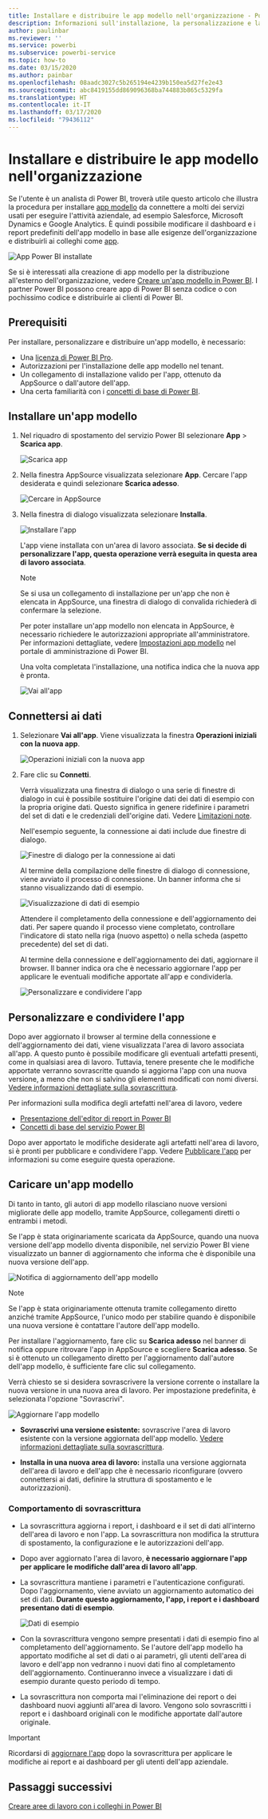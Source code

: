 ```yaml
---
title: Installare e distribuire le app modello nell'organizzazione - Power BI
description: Informazioni sull'installazione, la personalizzazione e la distribuzione di app modello nell'organizzazione in Power BI.
author: paulinbar
ms.reviewer: ''
ms.service: powerbi
ms.subservice: powerbi-service
ms.topic: how-to
ms.date: 03/15/2020
ms.author: painbar
ms.openlocfilehash: 08aadc3027c5b265194e4239b150ea5d27fe2e43
ms.sourcegitcommit: abc8419155dd869096368ba744883b865c5329fa
ms.translationtype: HT
ms.contentlocale: it-IT
ms.lasthandoff: 03/17/2020
ms.locfileid: "79436112"
---
```

# <a name="install-and-distribute-template-apps-in-your-organization"></a>Installare e distribuire le app modello nell'organizzazione

Se l'utente è un analista di Power BI, troverà utile questo articolo che illustra la procedura per installare [app modello](service-template-apps-overview.md) da connettere a molti dei servizi usati per eseguire l'attività aziendale, ad esempio Salesforce, Microsoft Dynamics e Google Analytics. È quindi possibile modificare il dashboard e i report predefiniti dell'app modello in base alle esigenze dell'organizzazione e distribuirli ai colleghi come [app](consumer/end-user-apps.md). 

![App Power BI installate](media/service-template-apps-install-distribute/power-bi-get-apps.png)

Se si è interessati alla creazione di app modello per la distribuzione all'esterno dell'organizzazione, vedere [Creare un'app modello in Power BI](service-template-apps-create.md). I partner Power BI possono creare app di Power BI senza codice o con pochissimo codice e distribuirle ai clienti di Power BI. 

## <a name="prerequisites"></a>Prerequisiti  

Per installare, personalizzare e distribuire un'app modello, è necessario: 

* Una [licenza di Power BI Pro](service-self-service-signup-for-power-bi.md).
* Autorizzazioni per l'installazione delle app modello nel tenant.
* Un collegamento di installazione valido per l'app, ottenuto da AppSource o dall'autore dell'app.
* Una certa familiarità con i [concetti di base di Power BI](service-basic-concepts.md).

## <a name="install-a-template-app"></a>Installare un'app modello

1. Nel riquadro di spostamento del servizio Power BI selezionare **App** > **Scarica app**.

    ![Scarica app](media/service-template-apps-install-distribute/power-bi-get-apps-arrow.png)

1. Nella finestra AppSource visualizzata selezionare **App**. Cercare l'app desiderata e quindi selezionare **Scarica adesso**.

    ![Cercare in AppSource](media/service-template-apps-install-distribute/power-bi-appsource.png)

1. Nella finestra di dialogo visualizzata selezionare **Installa**.

    ![Installare l'app](media/service-template-apps-install-distribute/power-install-dialog.png)
    
    L'app viene installata con un'area di lavoro associata. **Se si decide di personalizzare l'app, questa operazione verrà eseguita in questa area di lavoro associata**.

    > [!NOTE]
    > Se si usa un collegamento di installazione per un'app che non è elencata in AppSource, una finestra di dialogo di convalida richiederà di confermare la selezione.
    >
    >Per poter installare un'app modello non elencata in AppSource, è necessario richiedere le autorizzazioni appropriate all'amministratore. Per informazioni dettagliate, vedere [Impostazioni app modello](service-admin-portal.md#template-apps-settings) nel portale di amministrazione di Power BI.

    Una volta completata l'installazione, una notifica indica che la nuova app è pronta.

    ![Vai all'app](media/service-template-apps-install-distribute/power-bi-go-to-app.png)

## <a name="connect-to-data"></a>Connettersi ai dati

1. Selezionare **Vai all'app**. Viene visualizzata la finestra **Operazioni iniziali con la nuova app**.

   ![Operazioni iniziali con la nuova app](media/service-template-apps-install-distribute/power-bi-template-app-get-started.png)

1. Fare clic su **Connetti**.
    
    Verrà visualizzata una finestra di dialogo o una serie di finestre di dialogo in cui è possibile sostituire l'origine dati dei dati di esempio con la propria origine dati. Questo significa in genere ridefinire i parametri del set di dati e le credenziali dell'origine dati. Vedere [Limitazioni note](service-template-apps-tips.md#known-limitations).
    
    Nell'esempio seguente, la connessione ai dati include due finestre di dialogo.

   ![Finestre di dialogo per la connessione ai dati](media/service-template-apps-install-distribute/power-bi-template-app-connect-to-data-dialogs.png)

    Al termine della compilazione delle finestre di dialogo di connessione, viene avviato il processo di connessione. Un banner informa che si stanno visualizzando dati di esempio.

    ![Visualizzazione di dati di esempio](media/service-template-apps-install-distribute/power-bi-template-app-viewing-sample-data.png)

    Attendere il completamento della connessione e dell'aggiornamento dei dati. Per sapere quando il processo viene completato, controllare l'indicatore di stato nella riga (nuovo aspetto) o nella scheda (aspetto precedente) del set di dati.

   Al termine della connessione e dell'aggiornamento dei dati, aggiornare il browser. Il banner indica ora che è necessario aggiornare l'app per applicare le eventuali modifiche apportate all'app e condividerla.

    ![Personalizzare e condividere l'app](media/service-template-apps-install-distribute/power-bi-template-app-customize-share.png)

## <a name="customize-and-share-the-app"></a>Personalizzare e condividere l'app

Dopo aver aggiornato il browser al termine della connessione e dell'aggiornamento dei dati, viene visualizzata l'area di lavoro associata all'app. A questo punto è possibile modificare gli eventuali artefatti presenti, come in qualsiasi area di lavoro. Tuttavia, tenere presente che le modifiche apportate verranno sovrascritte quando si aggiorna l'app con una nuova versione, a meno che non si salvino gli elementi modificati con nomi diversi. [Vedere informazioni dettagliate sulla sovrascrittura](#overwrite-behavior).

Per informazioni sulla modifica degli artefatti nell'area di lavoro, vedere
* [Presentazione dell'editor di report in Power BI](service-the-report-editor-take-a-tour.md)
* [Concetti di base del servizio Power BI](service-basic-concepts.md)

Dopo aver apportato le modifiche desiderate agli artefatti nell'area di lavoro, si è pronti per pubblicare e condividere l'app. Vedere [Pubblicare l'app](service-create-distribute-apps.md#publish-your-app) per informazioni su come eseguire questa operazione.

## <a name="update-a-template-app"></a>Caricare un'app modello

Di tanto in tanto, gli autori di app modello rilasciano nuove versioni migliorate delle app modello, tramite AppSource, collegamenti diretti o entrambi i metodi.

Se l'app è stata originariamente scaricata da AppSource, quando una nuova versione dell'app modello diventa disponibile, nel servizio Power BI viene visualizzato un banner di aggiornamento che informa che è disponibile una nuova versione dell'app.

  ![Notifica di aggiornamento dell'app modello](media/service-template-apps-install-distribute/power-bi-new-app-version-notification.png)

>[!NOTE]
>Se l'app è stata originariamente ottenuta tramite collegamento diretto anziché tramite AppSource, l'unico modo per stabilire quando è disponibile una nuova versione è contattare l'autore dell'app modello.

  Per installare l'aggiornamento, fare clic su **Scarica adesso** nel banner di notifica oppure ritrovare l'app in AppSource e scegliere **Scarica adesso**. Se si è ottenuto un collegamento diretto per l'aggiornamento dall'autore dell'app modello, è sufficiente fare clic sul collegamento.
  
  Verrà chiesto se si desidera sovrascrivere la versione corrente o installare la nuova versione in una nuova area di lavoro. Per impostazione predefinita, è selezionata l'opzione "Sovrascrivi".

  ![Aggiornare l'app modello](media/service-template-apps-install-distribute/power-bi-update-app-overwrite.png)

- **Sovrascrivi una versione esistente:** sovrascrive l'area di lavoro esistente con la versione aggiornata dell'app modello. [Vedere informazioni dettagliate sulla sovrascrittura](#overwrite-behavior).

- **Installa in una nuova area di lavoro:** installa una versione aggiornata dell'area di lavoro e dell'app che è necessario riconfigurare (ovvero connettersi ai dati, definire la struttura di spostamento e le autorizzazioni).

### <a name="overwrite-behavior"></a>Comportamento di sovrascrittura

* La sovrascrittura aggiorna i report, i dashboard e il set di dati all'interno dell'area di lavoro e non l'app. La sovrascrittura non modifica la struttura di spostamento, la configurazione e le autorizzazioni dell'app.
* Dopo aver aggiornato l'area di lavoro, **è necessario aggiornare l'app per applicare le modifiche dall'area di lavoro all'app**.
* La sovrascrittura mantiene i parametri e l'autenticazione configurati. Dopo l'aggiornamento, viene avviato un aggiornamento automatico dei set di dati. **Durante questo aggiornamento, l'app, i report e i dashboard presentano dati di esempio**.

  ![Dati di esempio](media/service-template-apps-install-distribute/power-bi-sample-data.png)

* Con la sovrascrittura vengono sempre presentati i dati di esempio fino al completamento dell'aggiornamento. Se l'autore dell'app modello ha apportato modifiche al set di dati o ai parametri, gli utenti dell'area di lavoro e dell'app non vedranno i nuovi dati fino al completamento dell'aggiornamento. Continueranno invece a visualizzare i dati di esempio durante questo periodo di tempo.
* La sovrascrittura non comporta mai l'eliminazione dei report o dei dashboard nuovi aggiunti all'area di lavoro. Vengono solo sovrascritti i report e i dashboard originali con le modifiche apportate dall'autore originale.

>[!IMPORTANT]
>Ricordarsi di [aggiornare l'app](#customize-and-share-the-app) dopo la sovrascrittura per applicare le modifiche ai report e ai dashboard per gli utenti dell'app aziendale.

## <a name="next-steps"></a>Passaggi successivi

[Creare aree di lavoro con i colleghi in Power BI](service-create-workspaces.md)
